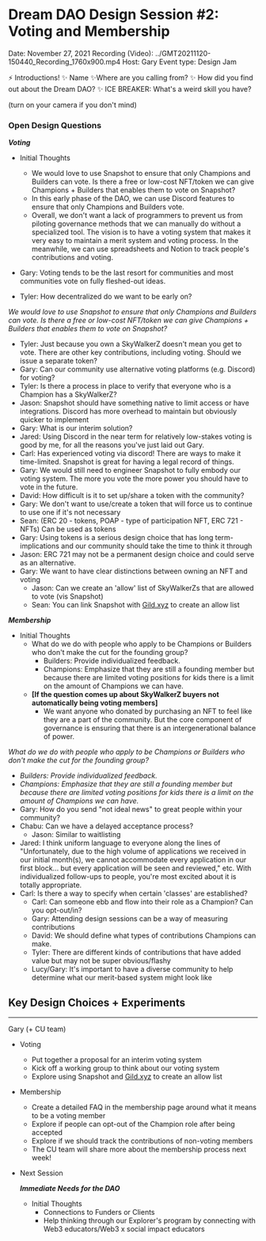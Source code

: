 # Dream DAO Design Session #2: Voting and Membership

Date: November 27, 2021
Recording (Video): ../GMT20211120-150440_Recording_1760x900.mp4
Host: Gary
Event type: Design Jam

<aside>
⚡ Introductions! 
✨ Name 
✨Where are you calling from?
✨ How did you find out about the Dream DAO?
✨ ICE BREAKER: What's a weird skill you have?

(turn on your camera if you don't mind)

</aside>

### Open Design Questions

***Voting***

- Initial Thoughts
    - We would love to use Snapshot to ensure that only Champions and Builders can vote. Is there a free or low-cost NFT/token we can give Champions + Builders that enables them to vote on Snapshot?
    - In this early phase of the DAO, we can use Discord features to ensure that only Champions and Builders vote.
    - Overall, we don't want a lack of programmers to prevent us from piloting governance methods that we can manually do without a specialized tool. The vision is to have a voting system that makes it very easy to maintain a merit system and voting process. In the meanwhile, we can use spreadsheets and Notion to track people's contributions and voting.
    
- Gary: Voting tends to be the last resort for communities and most communities vote on fully fleshed-out ideas.
- Tyler: How decentralized do we want to be early on?

*We would love to use Snapshot to ensure that only Champions and Builders can vote. Is there a free or low-cost NFT/token we can give Champions + Builders that enables them to vote on Snapshot?* 

- Tyler: Just because you own a SkyWalkerZ doesn't mean you get to vote. There are other key contributions, including voting. Should we issue a separate token?
- Gary: Can our community use alternative voting platforms (e.g. Discord) for voting?
- Tyler: Is there a process in place to verify that everyone who is a Champion has a SkyWalkerZ?
- Jason: Snapshot should have something native to limit access or have integrations. Discord has more overhead to maintain but obviously quicker to implement
- Gary: What is our interim solution?
- Jared: Using Discord in the near term for relatively low-stakes voting is good by me, for all the reasons you've just laid out Gary.
- Carl: Has experienced voting via discord! There are ways to make it time-limited. Snapshot is great for having a legal record of things.
- Gary: We would still need to engineer Snapshot to fully embody our voting system. The more you vote the more power you should have to vote in the future.
- David: How difficult is it to set up/share a token with the community?
- Gary: We don't want to use/create a token that will force us to continue to use one if it's not necessary
- Sean: (ERC 20 - tokens, POAP - type of participation NFT, ERC 721 - NFTs) Can be used as tokens
- Gary: Using tokens is a serious design choice that has long term-implications and our community should take the time to think it through
- Jason: ERC 721 may not be a permanent design choice and could serve as an alternative.
- Gary: We want to have clear distinctions between owning an NFT and voting
    - Jason: Can we create an 'allow' list of SkyWalkerZs that are allowed to vote (vis Snapshot)
    - Sean: You can link Snapshot with [Gild.xyz](http://Gild.xyz) to create an allow list

***Membership*** 

- Initial Thoughts
    - What do we do with people who apply to be Champions or Builders who don't make the cut for the founding group?
        - Builders: Provide individualized feedback.
        - Champions: Emphasize that they are still a founding member but because there are limited voting positions for kids there is a limit on the amount of Champions we can have.
    - **[If the question comes up about SkyWalkerZ buyers not automatically being voting members]**
        - We want anyone who donated by purchasing an NFT to feel like they are a part of the community. But the core component of governance is ensuring that there is an intergenerational balance of power.

*What do we do with people who apply to be Champions or Builders who don't make the cut for the founding group?* 

- *Builders: Provide individualized feedback.*
- *Champions: Emphasize that they are still a founding member but because there are limited voting positions for kids there is a limit on the amount of Champions we can have.*
- Gary: How do you send "not ideal news" to great people within your community?
- Chabu: Can we have a delayed acceptance process?
    - Jason: Similar to waitlisting
- Jared: I think uniform language to everyone along the lines of "Unfortunately, due to the high volume of applications we received in our initial month(s), we cannot accommodate every application in our first block... but every application will be seen and reviewed," etc. With individualized follow-ups to people, you're most excited about it is totally appropriate.
- Carl: Is there a way to specify when certain 'classes' are established?
    - Carl: Can someone ebb and flow into their role as a Champion? Can you opt-out/in?
    - Gary: Attending design sessions can be a way of measuring contributions
    - David: We should define what types of contributions Champions can make.
    - Tyler: There are different kinds of contributions that have added value but may not be super obvious/flashy
    - Lucy/Gary: It's important to have a diverse community to help determine what our merit-based system might look like

## Key Design Choices + Experiments

---

Gary (+ CU team)

- Voting
    - Put together a proposal for an interim voting system
    - Kick off a working group to think about our voting system
    - Explore using Snapshot and [Gild.xyz](http://Gild.xyz) to create an allow list
- Membership
    - Create a detailed FAQ in the membership page around what it means to be a voting member
    - Explore if people can opt-out of the Champion role after being accepted
    - Explore if we should track the contributions of non-voting members
    - The CU team will share more about the membership process next week!

- Next Session
    
    ***Immediate Needs for the DAO*** 
    
    - Initial Thoughts
        - Connections to Funders or Clients
        - Help thinking through our Explorer's program by connecting with Web3 educators/Web3 x social impact educators